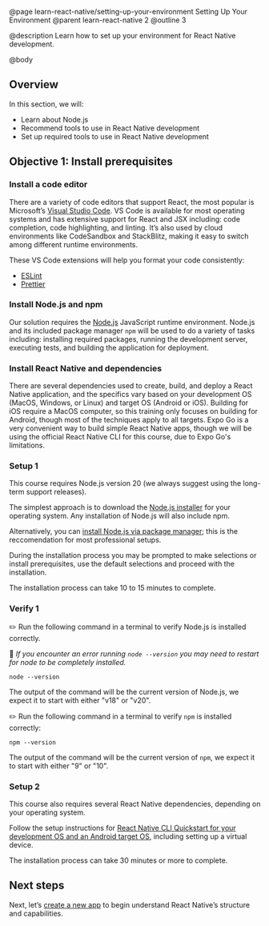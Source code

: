 @page learn-react-native/setting-up-your-environment Setting Up Your Environment
@parent learn-react-native 2
@outline 3

@description Learn how to set up your environment for React Native development.

@body

## Overview

In this section, we will:

- Learn about Node.js
- Recommend tools to use in React Native development
- Set up required tools to use in React Native development

## Objective 1: Install prerequisites

### Install a code editor

There are a variety of code editors that support React, the most popular is Microsoft’s [Visual Studio Code](https://code.visualstudio.com/). VS Code is available for most operating systems and has extensive support for React and JSX including: code completion, code highlighting, and linting. It’s also used by cloud environments like CodeSandbox and StackBlitz, making it easy to switch among different runtime environments.

These VS Code extensions will help you format your code consistently:

- [ESLint](https://marketplace.visualstudio.com/items?itemName=dbaeumer.vscode-eslint)
- [Prettier](https://marketplace.visualstudio.com/items?itemName=esbenp.prettier-vscode)

### Install Node.js and npm

Our solution requires the [Node.js](https://nodejs.org/) JavaScript runtime environment. Node.js and its included package manager `npm` will be used to do a variety of tasks including: installing required packages, running the development server, executing tests, and building the application for deployment.

### Install React Native and dependencies

There are several dependencies used to create, build, and deploy a React Native application, and the specifics vary based on your development OS (MacOS, Windows, or Linux) and target OS (Android or iOS). Building for iOS require a MacOS computer, so this training only focuses on building for Android, though most of the techniques apply to all targets. Expo Go is a very convenient way to build simple React Native apps, though we will be using the official React Native CLI for this course, due to Expo Go's limitations.

### Setup 1

This course requires Node.js version 20 (we always suggest using the long-term support releases).

The simplest approach is to download the [Node.js installer](https://nodejs.org/en/download) for your operating system. Any installation of Node.js will also include npm.

Alternatively, you can [install Node.js via package manager](https://nodejs.org/en/download/package-manager); this is the reccomendation for most professional setups.

During the installation process you may be prompted to make selections or install prerequisites, use the default selections and proceed with the installation.

The installation process can take 10 to 15 minutes to complete.

### Verify 1

✏️ Run the following command in a terminal to verify Node.js is installed correctly.

🔦 _If you encounter an error running `node --version` you may need to restart for node to be completely installed._

```shell
node --version
```

The output of the command will be the current version of Node.js, we expect it to start with either "v18" or "v20".

✏️ Run the following command in a terminal to verify `npm` is installed correctly:

```shell
npm --version
```

The output of the command will be the current version of `npm`, we expect it to start with either "9" or "10".

### Setup 2

This course also requires several React Native dependencies, depending on your operating system.

Follow the setup instructions for [React Native CLI Quickstart for your development OS and an Android target OS](https://reactnative.dev/docs/environment-setup?guide=native&platform=android), including setting up a virtual device.

The installation process can take 30 minutes or more to complete.

## Next steps

Next, let’s [create a new app](./creating-a-new-app.html) to begin understand React Native’s structure and capabilities.
